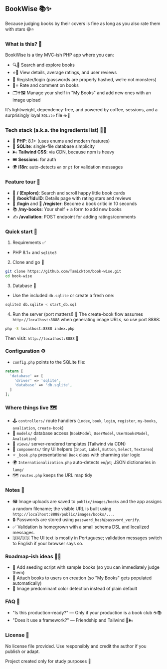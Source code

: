 ## BookWise 📚✨

Because judging books by their covers is fine as long as you also rate them with stars 😅⭐️

### What is this? 🤔
BookWise is a tiny MVC-ish PHP app where you can:
- 🔍📖 Search and explore books
- ⭐️📝 View details, average ratings, and user reviews
- 🔐 Register/login (passwords are properly hashed, we’re not monsters)
- 💬⭐️ Rate and comment on books
- 🗂️➕🖼️ Manage your shelf in "My Books" and add new ones with an image upload

It’s lightweight, dependency-free, and powered by coffee, sessions, and a surprisingly loyal `SQLite` file ☕💾

### Tech stack (a.k.a. the ingredients list) 🧪🍳
- 🐘 **PHP**: 8.1+ (uses enums and modern features)
- 💾 **SQLite**: single-file database simplicity
- 🌬️ **Tailwind CSS**: via CDN, because npm is heavy
- 🎟️ **Sessions**: for auth
- 🌍 **i18n**: auto-detects `en` or `pt` for validation messages

### Feature tour 🧭
- 🧭 **/ (Explore)**: Search and scroll happy little book cards
- 📖 **/book?id=ID**: Details page with rating stars and reviews
- 🔑 **/login** and 🪪 **/register**: Become a book critic in 10 seconds
- 📚 **/my-books**: Your shelf + a form to add new books
- ✍️ **/avaliation**: POST endpoint for adding ratings/comments

### Quick start 🚀
1) Requirements ✅
- PHP 8.1+ and `sqlite3`

2) Clone and go 🧰
```bash
git clone https://github.com/Tamicktom/book-wise.git
cd book-wise
```

3) Database 🌱
- Use the included `db.sqlite` or create a fresh one:
```bash
sqlite3 db.sqlite < start_db.sql
```

4) Run the server (port matters!) 🧠
The create-book flow assumes `http://localhost:8888` when generating image URLs, so use port 8888:
```bash
php -S localhost:8888 index.php
```
Then visit: `http://localhost:8888` 🎯

### Configuration ⚙️
- `config.php` points to the SQLite file:
```php
return [
  'database' => [
    'driver' => 'sqlite',
    'database' => 'db.sqlite',
  ]
];
```

### Where things live 🗺️
- 🕹️ `controllers/` route handlers (`index`, `book`, `login`, `register`, `my-books`, `avaliation`, `create-book`)
- 🧠 `models/` database access (`BookModel`, `UserModel`, `UserBooksModel`, `Avaliation`)
- 🎨 `views/` server-rendered templates (Tailwind via CDN)
- 🧩 `components/` tiny UI helpers (`Input`, `Label`, `Button`, `Select`, `Textarea`)
- ⭐️ `_book.php` presentational `Book` class with charming star logic
- 🌍 `Internationalization.php` auto-detects `en`/`pt`; JSON dictionaries in `lang/`
- 🗺️ `routes.php` keeps the URL map tidy

### Notes 📝
- 🖼️ Image uploads are saved to `public/images/books` and the app assigns a random filename; the visible URL is built using `http://localhost:8888/public/images/books/...`.
- 🔒 Passwords are stored using `password_hash`/`password_verify`.
- ✅ Validation is homegrown with a small schema DSL and localized messages.
- 🇧🇷/🇺🇸 The UI text is mostly in Portuguese; validation messages switch to English if your browser says so.

### Roadmap-ish ideas 🧭✨
- 🌱 Add seeding script with sample books (so you can immediately judge them)
- 🔗 Attach books to users on creation (so "My Books" gets populated automatically)
- 🎨 Image predominant color detection instead of plain default

### FAQ 🙋
- "Is this production-ready?" — Only if your production is a book club ☕📚
- "Does it use a framework?" — Friendship and Tailwind 🤝🌬️

### License 📄
No license file provided. Use responsibly and credit the author if you publish or adapt.

Project created only for study purposes 🥺